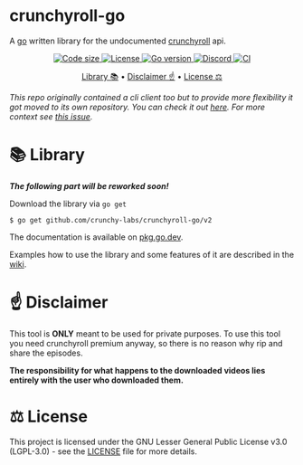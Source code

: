 # crunchyroll-go

A [go](https://golang.org) written library for the undocumented [crunchyroll](https://www.crunchyroll.com) api.

<p align="center">
  <a href="https://github.com/crunchy-labs/crunchyroll-go">
    <img src="https://img.shields.io/github/languages/code-size/crunchy-labs/crunchyroll-go?style=flat-square" alt="Code size">
  </a>
  <a href="https://github.com/crunchy-labs/crunchyroll-go/blob/master/LICENSE">
    <img src="https://img.shields.io/github/license/crunchy-labs/crunchyroll-go?style=flat-square" alt="License">
  </a>
  <a href="https://golang.org">
    <img src="https://img.shields.io/github/go-mod/go-version/crunchy-labs/crunchyroll-go?style=flat-square" alt="Go version">
  </a>
  <a href="https://discord.gg/gUWwekeNNg">
    <img src="https://img.shields.io/discord/915659846836162561?label=discord&style=flat-square" alt="Discord">
  </a>
  <a href="https://github.com/crunchy-labs/crunchyroll-go/actions/workflows/ci.yml">
    <img src="https://github.com/crunchy-labs/crunchyroll-go/workflows/CI/badge.svg?style=flat" alt="CI">
  </a>
</p>

<p align="center">
  <a href="#-library">Library 📚</a>
  •
  <a href="#%EF%B8%8F-disclaimer">Disclaimer ☝️</a>
  •
  <a href="#-license">License ⚖</a>
</p>

_This repo originally contained a cli client too but to provide more flexibility it got moved to its own repository.
You can check it out [here](https://github.com/crunchy-labs/crunchy-cli). For more context see [this issue](https://github.com/crunchy-labs/crunchy-cli/issues/39)._

# 📚 Library

**_The following part will be reworked soon!_**

Download the library via `go get`

```shell
$ go get github.com/crunchy-labs/crunchyroll-go/v2
```

The documentation is available on [pkg.go.dev](https://pkg.go.dev/github.com/crunchy-labs/crunchyroll-go/v2).

Examples how to use the library and some features of it are described in the [wiki](https://github.com/crunchy-labs/crunchyroll-go/wiki/Library).

# ☝️ Disclaimer

This tool is **ONLY** meant to be used for private purposes. To use this tool you need crunchyroll premium anyway, so there is no reason why rip and share the episodes.

**The responsibility for what happens to the downloaded videos lies entirely with the user who downloaded them.**

# ⚖ License

This project is licensed under the GNU Lesser General Public License v3.0 (LGPL-3.0) - see the [LICENSE](LICENSE) file for more details.
